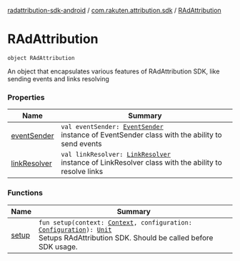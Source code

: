 [radattribution-sdk-android](../../index.md) / [com.rakuten.attribution.sdk](../index.md) / [RAdAttribution](./index.md)

# RAdAttribution

`object RAdAttribution`

An object that encapsulates various features of RAdAttribution SDK,
like sending events and links resolving

### Properties

| Name | Summary |
|---|---|
| [eventSender](event-sender.md) | `val eventSender: `[`EventSender`](../-event-sender/index.md)<br>instance of EventSender class with the ability to send events |
| [linkResolver](link-resolver.md) | `val linkResolver: `[`LinkResolver`](../-link-resolver/index.md)<br>instance of LinkResolver class with the ability to resolve links |

### Functions

| Name | Summary |
|---|---|
| [setup](setup.md) | `fun setup(context: `[`Context`](https://developer.android.com/reference/android/content/Context.html)`, configuration: `[`Configuration`](../-configuration/index.md)`): `[`Unit`](https://kotlinlang.org/api/latest/jvm/stdlib/kotlin/-unit/index.html)<br>Setups RAdAttribution SDK. Should be called before SDK usage. |
